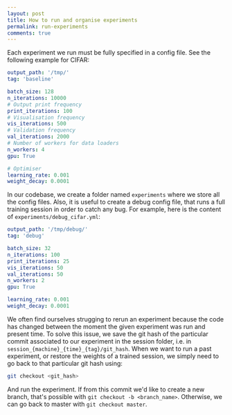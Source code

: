```yaml
---
layout: post
title: How to run and organise experiments
permalink: run-experiments
comments: true
---
```


Each experiment we run must be fully specified in a config file. See the following example for CIFAR:

```yaml
output_path: '/tmp/'
tag: 'baseline'

batch_size: 128
n_iterations: 10000
# Output print frequency
print_iterations: 100
# Visualisation frequency
vis_iterations: 500
# Validation frequency
val_iterations: 2000
# Number of workers for data loaders
n_workers: 4
gpu: True

# Optimiser
learning_rate: 0.001
weight_decay: 0.0001
```

In our codebase, we create a folder named `experiments` where we store all the config files. Also, it is useful to 
create a debug config file, that runs a full training session in order to catch any bug. For example, here is the
content of `experiments/debug_cifar.yml`:

```yaml
output_path: '/tmp/debug/'
tag: 'debug'

batch_size: 32
n_iterations: 100
print_iterations: 25
vis_iterations: 50
val_iterations: 50
n_workers: 2
gpu: True

learning_rate: 0.001
weight_decay: 0.0001
```

We often find ourselves strugging to rerun an experiment because the code has changed between the moment the given
experiment was run and present time. To solve this issue, we save the git hash of the particular commit associated
to our experiment in the session folder, i.e. in `session_{machine}_{time}_{tag}/git_hash`. When we want to run a past
experiment, or restore the weights of a trained session, we simply need to go back to that particular git hash using:

```bash
git checkout <git_hash>
``` 

And run the experiment. If from this commit we'd like to create a new branch, that's possible with `git checkout -b <branch_name>`. Otherwise,
we can go back to master with `git checkout master`.


